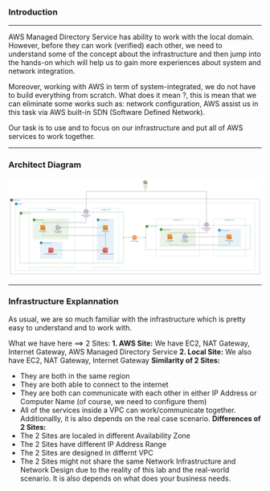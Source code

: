 ### Introduction
---
AWS Managed Directory Service has ability to work with the local domain. However, before they can work (verified) each other, we need to understand some of the concept about the infrastructure and then jump into the hands-on which will help us to gain more experiences about system and network integration.

Moreover, working with AWS in term of system-integrated, we do not have to build everything from scratch. What does it mean ?, this is mean that we can eliminate some works such as: network configuration, AWS assist us in this task via AWS built-in SDN (Software Defined Network). 

Our task is to use and to focus on our infrastructure and put all of AWS services to work together.

---
### Architect Diagram

![Verify Local Domain With AWS Managed Directory Service](../images/verified-local-domain-with-aws-directory-service.jpg)

---
### Infrastructure Explannation

As usual, we are so much familiar with the infrastructure which is pretty easy to understand and to work with. 

What we have here ==> 2 Sites:
**1. AWS Site:** 
We have EC2, NAT Gateway, Internet Gateway, AWS Managed Directory Service
**2. Local Site:**
We also have EC2, NAT Gateway, Internet Gateway
**Similarity of 2 Sites:**
- They are both in the same region
- They are both able to connect to the internet
- They are both can communicate with each other in either IP Address or Computer Name (of course, we need to configure them)  
- All of the services inside a VPC can work/communicate together. Additionallly, it is also depends on the real case scenario.
**Differences of 2 Sites:**  
- The 2 Sites are localed in different Availability Zone
- The 2 Sites have different IP Address Range
- The 2 Sites are designed in differnt VPC
- The 2 Sites might not share the same Network Infrastructure and Network Design due to the reality of this lab and the real-world scenario. It is also depends on what does your business needs. 


